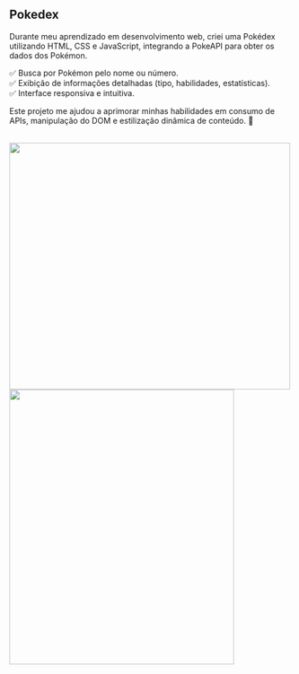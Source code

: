## Pokedex

Durante meu aprendizado em desenvolvimento web, criei uma Pokédex utilizando HTML, CSS e JavaScript, integrando a PokeAPI para obter os dados dos Pokémon.

 ✅ Busca por Pokémon pelo nome ou número. <br>
 ✅ Exibição de informações detalhadas (tipo, habilidades, estatísticas).<br>
 ✅ Interface responsiva e intuitiva.<br>

Este projeto me ajudou a aprimorar minhas habilidades em consumo de APIs, manipulação do DOM e estilização dinâmica de conteúdo. 🚀

<br>

<img src="https://github.com/user-attachments/assets/bc2b1547-66a1-4320-84d0-48ef3410163b" width="500" height="440">
<img src="https://github.com/user-attachments/assets/3343c7db-d733-45ab-830f-e5ea646612f8" width="400" height="490">
